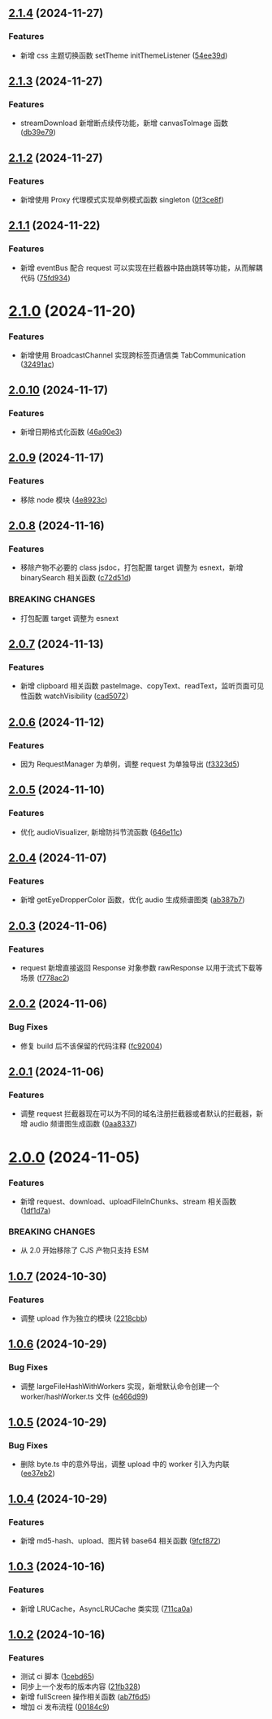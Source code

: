 ## [2.1.4](https://github.com/lhvision/helpers/compare/v2.1.3...v2.1.4) (2024-11-27)


### Features

* 新增 css 主题切换函数 setTheme initThemeListener ([54ee39d](https://github.com/lhvision/helpers/commit/54ee39d56a7bbe231b388f1eba71d916a61e2880))



## [2.1.3](https://github.com/lhvision/helpers/compare/v2.1.2...v2.1.3) (2024-11-27)


### Features

* streamDownload 新增断点续传功能，新增 canvasToImage 函数 ([db39e79](https://github.com/lhvision/helpers/commit/db39e799c60f5ed295632dfed73a73b31d9a94fb))



## [2.1.2](https://github.com/lhvision/helpers/compare/v2.1.1...v2.1.2) (2024-11-27)


### Features

* 新增使用 Proxy 代理模式实现单例模式函数 singleton ([0f3ce8f](https://github.com/lhvision/helpers/commit/0f3ce8fef495c565a18b6237b4c574329813fda8))



## [2.1.1](https://github.com/lhvision/helpers/compare/v2.1.0...v2.1.1) (2024-11-22)


### Features

* 新增 eventBus 配合 request 可以实现在拦截器中路由跳转等功能，从而解耦代码 ([75fd934](https://github.com/lhvision/helpers/commit/75fd934f5e9f0927f942423b50de05ae59eb539a))



# [2.1.0](https://github.com/lhvision/helpers/compare/v2.0.10...v2.1.0) (2024-11-20)


### Features

* 新增使用 BroadcastChannel 实现跨标签页通信类 TabCommunication ([32491ac](https://github.com/lhvision/helpers/commit/32491ac214548ca26ae164472eb784a413aea8a3))



## [2.0.10](https://github.com/lhvision/helpers/compare/v2.0.9...v2.0.10) (2024-11-17)


### Features

* 新增日期格式化函数 ([46a90e3](https://github.com/lhvision/helpers/commit/46a90e3059486ab422adbf4f90b9c36ef2a5d7f1))



## [2.0.9](https://github.com/lhvision/helpers/compare/v2.0.8...v2.0.9) (2024-11-17)


### Features

* 移除 node 模块 ([4e8923c](https://github.com/lhvision/helpers/commit/4e8923c34f42692fcb31f16e678171a3a1e53a2a))



## [2.0.8](https://github.com/lhvision/helpers/compare/v2.0.7...v2.0.8) (2024-11-16)


### Features

* 移除产物不必要的 class jsdoc，打包配置 target 调整为 esnext，新增 binarySearch 相关函数 ([c72d51d](https://github.com/lhvision/helpers/commit/c72d51d00307c7f867a1ec4128bef809927c152e))


### BREAKING CHANGES

* 打包配置 target 调整为 esnext



## [2.0.7](https://github.com/lhvision/helpers/compare/v2.0.6...v2.0.7) (2024-11-13)


### Features

* 新增 clipboard 相关函数 pasteImage、copyText、readText，监听页面可见性函数 watchVisibility ([cad5072](https://github.com/lhvision/helpers/commit/cad50725f7e595dac979609da0f857b62b31e7b2))



## [2.0.6](https://github.com/lhvision/helpers/compare/v2.0.5...v2.0.6) (2024-11-12)


### Features

* 因为 RequestManager 为单例，调整 request 为单独导出 ([f3323d5](https://github.com/lhvision/helpers/commit/f3323d5c4382914de8e1e16da96b38e9a770c5cc))



## [2.0.5](https://github.com/lhvision/helpers/compare/v2.0.4...v2.0.5) (2024-11-10)


### Features

* 优化 audioVisualizer, 新增防抖节流函数 ([646e11c](https://github.com/lhvision/helpers/commit/646e11c56ab4412e85aa5c95cedd59ccfb85f3bc))



## [2.0.4](https://github.com/lhvision/helpers/compare/v2.0.3...v2.0.4) (2024-11-07)


### Features

* 新增 getEyeDropperColor 函数，优化 audio 生成频谱图类 ([ab387b7](https://github.com/lhvision/helpers/commit/ab387b79c28ad05191860763889b45d56760f632))



## [2.0.3](https://github.com/lhvision/helpers/compare/v2.0.2...v2.0.3) (2024-11-06)


### Features

* request 新增直接返回 Response 对象参数 rawResponse 以用于流式下载等场景 ([f778ac2](https://github.com/lhvision/helpers/commit/f778ac2bd62f0c89a1bbade5ecff91e37d712fe3))



## [2.0.2](https://github.com/lhvision/helpers/compare/v2.0.1...v2.0.2) (2024-11-06)


### Bug Fixes

* 修复 build 后不该保留的代码注释 ([fc92004](https://github.com/lhvision/helpers/commit/fc920043af9e92eb2f2a742fa64fc6318a1f6fa0))



## [2.0.1](https://github.com/lhvision/helpers/compare/v2.0.0...v2.0.1) (2024-11-06)


### Features

* 调整 request 拦截器现在可以为不同的域名注册拦截器或者默认的拦截器，新增 audio 频谱图生成函数 ([0aa8337](https://github.com/lhvision/helpers/commit/0aa8337f2f4b52b57a7022f294847bc22cca18f3))



# [2.0.0](https://github.com/lhvision/helpers/compare/v1.0.7...v2.0.0) (2024-11-05)


### Features

* 新增 request、download、uploadFileInChunks、stream 相关函数 ([1df1d7a](https://github.com/lhvision/helpers/commit/1df1d7a4a0c29a18d5af0179e6cda1272ba0a7c5))


### BREAKING CHANGES

* 从 2.0 开始移除了 CJS 产物只支持 ESM



## [1.0.7](https://github.com/lhvision/helpers/compare/v1.0.6...v1.0.7) (2024-10-30)


### Features

* 调整 upload 作为独立的模块 ([2218cbb](https://github.com/lhvision/helpers/commit/2218cbb69d55eaa3abf3cae470fa77daf255e153))



## [1.0.6](https://github.com/lhvision/helpers/compare/v1.0.5...v1.0.6) (2024-10-29)


### Bug Fixes

* 调整 largeFileHashWithWorkers 实现，新增默认命令创建一个 worker/hashWorker.ts 文件 ([e466d99](https://github.com/lhvision/helpers/commit/e466d998d13adeb2e2f52e09b573662d9190703b))



## [1.0.5](https://github.com/lhvision/helpers/compare/v1.0.4...v1.0.5) (2024-10-29)


### Bug Fixes

* 删除 byte.ts 中的意外导出，调整 upload 中的 worker 引入为内联 ([ee37eb2](https://github.com/lhvision/helpers/commit/ee37eb2172dcfd21bc8db4fe682819f39293c53e))



## [1.0.4](https://github.com/lhvision/helpers/compare/v1.0.3...v1.0.4) (2024-10-29)


### Features

* 新增 md5-hash、upload、图片转 base64 相关函数 ([9fcf872](https://github.com/lhvision/helpers/commit/9fcf8726ba5e5db505a2518074ec5b04eca3c50e))



## [1.0.3](https://github.com/lhvision/helpers/compare/v1.0.2...v1.0.3) (2024-10-16)


### Features

* 新增 LRUCache，AsyncLRUCache 类实现 ([711ca0a](https://github.com/lhvision/helpers/commit/711ca0a0a2251e80043bfcbbeae6b2c593345f48))



## [1.0.2](https://github.com/lhvision/helpers/compare/21fb32823945fa2616604337c5ab269da7f43663...v1.0.2) (2024-10-16)


### Features

* 测试 ci 脚本 ([1cebd65](https://github.com/lhvision/helpers/commit/1cebd655334342e1747e7a1f9f7a818cff68e0b2))
* 同步上一个发布的版本内容 ([21fb328](https://github.com/lhvision/helpers/commit/21fb32823945fa2616604337c5ab269da7f43663))
* 新增 fullScreen 操作相关函数 ([ab7f6d5](https://github.com/lhvision/helpers/commit/ab7f6d5b2500769fb1d2e12c201fad13c87b3f72))
* 增加 ci 发布流程 ([00184c9](https://github.com/lhvision/helpers/commit/00184c9ffd6062545de5398180395b2359102aa2))



